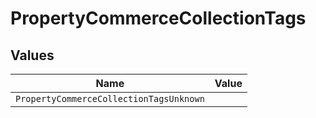 # PropertyCommerceCollectionTags


## Values

| Name                                    | Value                                   |
| --------------------------------------- | --------------------------------------- |
| `PropertyCommerceCollectionTagsUnknown` |                                         |